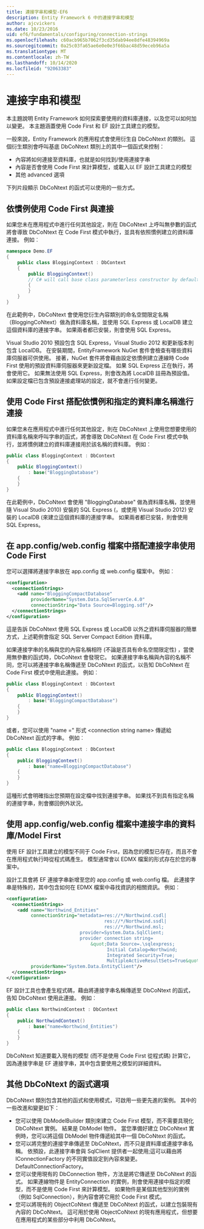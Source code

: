 ```yaml
---
title: 連接字串和模型-EF6
description: Entity Framework 6 中的連接字串和模型
author: ajcvickers
ms.date: 10/23/2016
uid: ef6/fundamentals/configuring/connection-strings
ms.openlocfilehash: c60acb965b7062f3cd35dab94ee8dfe48394969a
ms.sourcegitcommit: 0a25c03fa65ae6e0e0e3f66bac48d59eceb96a5a
ms.translationtype: MT
ms.contentlocale: zh-TW
ms.lasthandoff: 10/14/2020
ms.locfileid: "92063383"
---
```

# <a name="connection-strings-and-models"></a>連接字串和模型
本主題說明 Entity Framework 如何探索要使用的資料庫連接，以及您可以如何加以變更。 本主題涵蓋使用 Code First 和 EF 設計工具建立的模型。  

一般來說，Entity Framework 的應用程式會使用衍生自 DbCoNtext 的類別。 這個衍生類別會呼叫基底 DbCoNtext 類別上的其中一個函式來控制：  

- 內容將如何連接至資料庫，也就是如何找到/使用連接字串  
- 內容是否會使用 Code First 來計算模型，或載入以 EF 設計工具建立的模型  
- 其他 advanced 選項  

下列片段顯示 DbCoNtext 的函式可以使用的一些方式。  

## <a name="use-code-first-with-connection-by-convention"></a>依慣例使用 Code First 與連接  

如果您未在應用程式中進行任何其他設定，則在 DbCoNtext 上呼叫無參數的函式將會導致 DbCoNtext 在 Code First 模式中執行，並具有依照慣例建立的資料庫連接。 例如︰  

``` csharp  
namespace Demo.EF
{
    public class BloggingContext : DbContext
    {
        public BloggingContext()
        // C# will call base class parameterless constructor by default
        {
        }
    }
}
```  

在此範例中，DbCoNtext 會使用您衍生內容類別的命名空間限定名稱（BloggingCoNtext）做為資料庫名稱，並使用 SQL Express 或 LocalDB 建立這個資料庫的連接字串。 如果兩者都已安裝，則會使用 SQL Express。  

Visual Studio 2010 預設包含 SQL Express，Visual Studio 2012 和更新版本則包含 LocalDB。 在安裝期間，EntityFramework NuGet 套件會檢查有哪些資料庫伺服器可供使用。 接著，NuGet 套件將會藉由設定依慣例建立連線時 Code First 使用的預設資料庫伺服器來更新設定檔。 如果 SQL Express 正在執行，將會使用它。 如果無法使用 SQL Express，則會改為將 LocalDB 註冊為預設值。 如果設定檔已包含預設連接處理站的設定，就不會進行任何變更。  

## <a name="use-code-first-with-connection-by-convention-and-specified-database-name"></a>使用 Code First 搭配依慣例和指定的資料庫名稱進行連接  

如果您未在應用程式中進行任何其他設定，則在 DbCoNtext 上使用您想要使用的資料庫名稱來呼叫字串的函式，將會導致 DbCoNtext 在 Code First 模式中執行，並將慣例建立的資料庫連接用於該名稱的資料庫。 例如︰  

``` csharp  
public class BloggingContext : DbContext
{
    public BloggingContext()
        : base("BloggingDatabase")
    {
    }
}
```  

在此範例中，DbCoNtext 會使用 "BloggingDatabase" 做為資料庫名稱，並使用隨 Visual Studio 2010) 安裝的 SQL Express (，或使用 Visual Studio 2012) 安裝的 LocalDB (來建立這個資料庫的連接字串。 如果兩者都已安裝，則會使用 SQL Express。  

## <a name="use-code-first-with-connection-string-in-appconfigwebconfig-file"></a>在 app.config/web.config 檔案中搭配連接字串使用 Code First  

您可以選擇將連接字串放在 app.config 或 web.config 檔案中。 例如︰  

``` xml  
<configuration>
  <connectionStrings>
    <add name="BloggingCompactDatabase"
         providerName="System.Data.SqlServerCe.4.0"
         connectionString="Data Source=Blogging.sdf"/>
  </connectionStrings>
</configuration>
```  

這是告訴 DbCoNtext 使用 SQL Express 或 LocalDB 以外之資料庫伺服器的簡單方式，上述範例會指定 SQL Server Compact Edition 資料庫。  

如果連接字串的名稱與您的內容名稱相符 (不論是否具有命名空間限定性) ，當使用無參數的函式時，DbCoNtext 會發現它。 如果連接字串名稱與內容的名稱不同，您可以將連接字串名稱傳遞至 DbCoNtext 的函式，以告知 DbCoNtext 在 Code First 模式中使用此連接。 例如︰  

``` csharp  
public class BloggingContext : DbContext
{
    public BloggingContext()
        : base("BloggingCompactDatabase")
    {
    }
}
```  

或者，您可以使用 "name =" 形式 \<connection string name\> 傳遞給 DbCoNtext 函式的字串。 例如︰  

``` csharp  
public class BloggingContext : DbContext
{
    public BloggingContext()
        : base("name=BloggingCompactDatabase")
    {
    }
}
```  

這種形式會明確指出您預期在設定檔中找到連接字串。 如果找不到具有指定名稱的連接字串，則會擲回例外狀況。  

## <a name="databasemodel-first-with-connection-string-in-appconfigwebconfig-file"></a>使用 app.config/web.config 檔案中連接字串的資料庫/Model First  

使用 EF 設計工具建立的模型不同于 Code First，因為您的模型已存在，而且不會在應用程式執行時從程式碼產生。 模型通常會以 EDMX 檔案的形式存在於您的專案中。  

設計工具會將 EF 連接字串新增至您的 app.config 或 web.config 檔。 此連接字串是特殊的，其中包含如何在 EDMX 檔案中尋找資訊的相關資訊。 例如︰  

``` xml  
<configuration>  
  <connectionStrings>  
    <add name="Northwind_Entities"  
         connectionString="metadata=res://*/Northwind.csdl|  
                                    res://*/Northwind.ssdl|  
                                    res://*/Northwind.msl;  
                           provider=System.Data.SqlClient;  
                           provider connection string=  
                               &quot;Data Source=.\sqlexpress;  
                                     Initial Catalog=Northwind;  
                                     Integrated Security=True;  
                                     MultipleActiveResultSets=True&quot;"  
         providerName="System.Data.EntityClient"/>  
  </connectionStrings>  
</configuration>
```  

EF 設計工具也會產生程式碼，藉由將連接字串名稱傳遞至 DbCoNtext 的函式，告知 DbCoNtext 使用此連接。 例如︰  

``` csharp  
public class NorthwindContext : DbContext
{
    public NorthwindContext()
        : base("name=Northwind_Entities")
    {
    }
}
```  

DbCoNtext 知道要載入現有的模型 (而不是使用 Code First 從程式碼) 計算它，因為連接字串是 EF 連接字串，其中包含要使用之模型的詳細資料。  

## <a name="other-dbcontext-constructor-options"></a>其他 DbCoNtext 的函式選項  

DbCoNtext 類別包含其他的函式和使用模式，可啟用一些更先進的案例。 其中的一些改進和變更如下：  

- 您可以使用 DbModelBuilder 類別來建立 Code First 模型，而不需要具現化 DbCoNtext 實例。 結果是 DbModel 物件。 當您準備好建立 DbCoNtext 實例時，您可以將這個 DbModel 物件傳遞給其中一個 DbCoNtext 的函式。  
- 您可以將完整的連接字串傳遞至 DbCoNtext，而不只是資料庫或連接字串名稱。 依預設，此連接字串會與 SqlClient 提供者一起使用;這可以藉由將 IConnectionFactory 的不同實值設定到內容來變更。DefaultConnectionFactory。  
- 您可以使用現有的 DbConnection 物件，方法是將它傳遞至 DbCoNtext 的函式。 如果連線物件是 EntityConnection 的實例，則會使用連接中指定的模型，而不是使用 Code First 來計算模型。 如果物件是某個其他型別的實例（例如 SqlConnection），則內容會將它用於 Code First 模式。  
- 您可以將現有的 ObjectCoNtext 傳遞至 DbCoNtext 的函式，以建立包裝現有內容的 DbCoNtext。 這可用於使用 ObjectCoNtext 的現有應用程式，但想要在應用程式的某些部分中利用 DbCoNtext。  
